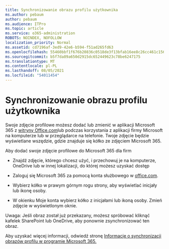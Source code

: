 ```yaml
---
title: Synchronizowanie obrazu profilu użytkownika
ms.author: pebaum
author: pebaum
ms.audience: ITPro
ms.topic: article
ms.service: o365-administration
ROBOTS: NOINDEX, NOFOLLOW
localization_priority: Normal
ms.assetid: cd7196af-3ed9-42e6-b594-f51ad265fd63
ms.openlocfilehash: 55460bbf1f676b20836c0518de3f13bfab16ee8c26cc461c1569ae4f750080ae
ms.sourcegitcommit: b5f7da89a650d2915dc652449623c78be6247175
ms.translationtype: MT
ms.contentlocale: pl-PL
ms.lasthandoff: 08/05/2021
ms.locfileid: "54011454"
---
```

# <a name="sync-a-users-profile-picture"></a>Synchronizowanie obrazu profilu użytkownika

Swoje zdjęcie profilowe możesz dodać lub zmienić w aplikacji Microsoft 365 z [witryny Office.com](https://www.office.com)lub podczas korzystania z aplikacji firmy Microsoft na komputerze lub w przeglądarce na telefonie. Twoje zdjęcie będzie wyświetlane wszędzie, gdzie znajduje się kółko ze zdjęciem Microsoft 365.

Aby dodać swoje zdjęcie profilowe do Microsoft 365 dla firm

- Znajdź zdjęcie, którego chcesz użyć, i przechowuj je na komputerze, OneDrive lub w innej lokalizacji, do której możesz uzyskać dostęp

- Zaloguj się Microsoft 365 za pomocą konta służbowego w [office.com](https://www.office.com).

- Wybierz kółko w prawym górnym rogu strony, aby wyświetlać inicjały lub ikonę osoby.

- W okienku Moje konta wybierz kółko z inicjałami lub ikoną osoby. Zmień zdjęcie w wyświetlonym oknie.

Uwaga: Jeśli obraz został już przekazany, możesz spróbować kliknąć kafelek SharePoint lub OneDrive, aby ponownie zsynchronizować ten obraz.

Aby uzyskać więcej informacji, odwiedź stronę [Informacje o synchronizacji obrazów profilu w programie Microsoft 365.](https://support.office.com/article/information-about-profile-picture-synchronization-in-office-365-20594d76-d054-4af4-a660-401133e3d48a)
